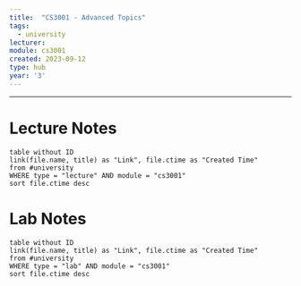 ```yaml
---
title:  "CS3001 - Advanced Topics"
tags:
  - university
lecturer:
module: cs3001
created: 2023-09-12
type: hub
year: '3'
---
```

---
# Lecture Notes

```dataview
table without ID
link(file.name, title) as "Link", file.ctime as "Created Time"
from #university
WHERE type = "lecture" AND module = "cs3001"
sort file.ctime desc
```

# Lab Notes

```dataview
table without ID
link(file.name, title) as "Link", file.ctime as "Created Time"
from #university
WHERE type = "lab" AND module = "cs3001"
sort file.ctime desc
```